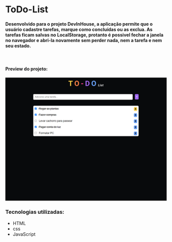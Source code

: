 # ToDo-List
#### Desenvolvido para o projeto DevInHouse, a aplicação permite que o usuário cadastre tarefas, marque como concluídas ou as exclua. As tarefas ficam salvas no LocalStorage, protanto é possivel fechar a janela no navegador e abri-la novamente sem perder nada, nem a tarefa e nem seu estado.
</br>

#### Preview do projeto:

<img  alt="todo preview" src="img/Todo_preview.png" width="700px"/>

### Tecnologias utilizadas:
- HTML
- css
- JavaScript
